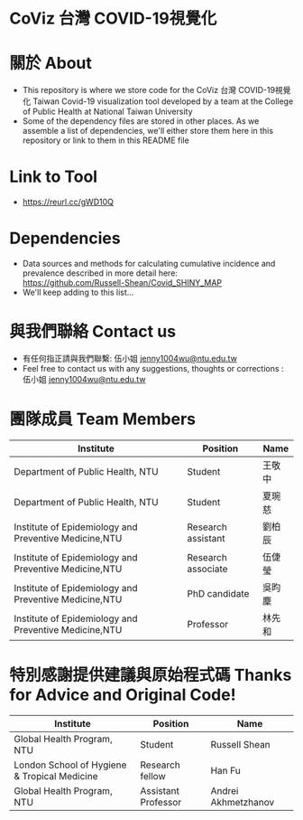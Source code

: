 # CoViz 台灣 COVID-19視覺化

# 關於 About 
- This repository is where we store code for the CoViz 台灣 COVID-19視覺化 Taiwan Covid-19 visualization tool developed by a team at the College of Public Health at National Taiwan University
- Some of the dependency files are stored in other places. As we assemble a list of dependencies, we'll either store them here in this repository or link to them in this README file


# Link to Tool
- https://reurl.cc/gWD10Q 

# Dependencies
- Data sources and methods for calculating cumulative incidence and prevalence described in more detail here:      
  https://github.com/Russell-Shean/Covid_SHINY_MAP
- We'll keep adding to this list...

# 與我們聯絡 Contact us
- 有任何指正請與我們聯繫: 伍小姐 <jenny1004wu@ntu.edu.tw>
- Feel free to contact us with any suggestions, thoughts or corrections : 伍小姐 <jenny1004wu@ntu.edu.tw>

# 團隊成員 Team Members
|Institute|Position|Name|
|---------|--------|----|
|Department of Public Health, NTU| 	Student| 	王敬中|
|Department of Public Health, NTU| 	Student| 	夏琬慈|
|Institute of Epidemiology and Preventive Medicine,NTU| 	Research assistant| 	劉柏辰|
|Institute of Epidemiology and Preventive Medicine,NTU| 	Research associate| 	伍倢瑩|
|Institute of Epidemiology and Preventive Medicine,NTU| 	PhD candidate| 	吳昀麇|
|Institute of Epidemiology and Preventive Medicine,NTU| 	Professor| 	林先和| 

# 特別感謝提供建議與原始程式碼          Thanks for Advice and Original Code!
|Institute|Position|Name|
|---------|--------|----|
|Global Health Program, NTU| 	Student| 	Russell Shean|
|London School of Hygiene & Tropical Medicine| 	Research fellow| 	Han Fu|
|Global Health Program, NTU| 	Assistant Professor| 	Andrei Akhmetzhanov| 







